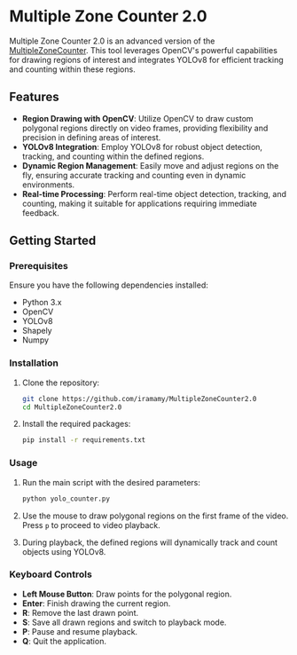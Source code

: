 # Multiple Zone Counter 2.0

Multiple Zone Counter 2.0 is an advanced version of the [MultipleZoneCounter](https://github.com/iramamy/MultipleZoneCounter). This tool leverages OpenCV's powerful capabilities for drawing regions of interest and integrates YOLOv8 for efficient tracking and counting within these regions.

## Features

- **Region Drawing with OpenCV**: Utilize OpenCV to draw custom polygonal regions directly on video frames, providing flexibility and precision in defining areas of interest.
- **YOLOv8 Integration**: Employ YOLOv8 for robust object detection, tracking, and counting within the defined regions.
- **Dynamic Region Management**: Easily move and adjust regions on the fly, ensuring accurate tracking and counting even in dynamic environments.
- **Real-time Processing**: Perform real-time object detection, tracking, and counting, making it suitable for applications requiring immediate feedback.

## Getting Started

### Prerequisites

Ensure you have the following dependencies installed:

- Python 3.x
- OpenCV
- YOLOv8
- Shapely
- Numpy

### Installation

1. Clone the repository:

    ```bash
    git clone https://github.com/iramamy/MultipleZoneCounter2.0
    cd MultipleZoneCounter2.0
    ```
2. Install the required packages:

    ```bash
    pip install -r requirements.txt
    ```
    
### Usage
1. Run the main script with the desired parameters:

    ```bash
    python yolo_counter.py
    ```

2. Use the mouse to draw polygonal regions on the first frame of the video. Press `p` to proceed to video playback.

3. During playback, the defined regions will dynamically track and count objects using YOLOv8.

### Keyboard Controls

- **Left Mouse Button**: Draw points for the polygonal region.
- **Enter**: Finish drawing the current region.
- **R**: Remove the last drawn point.
- **S**: Save all drawn regions and switch to playback mode.
- **P**: Pause and resume playback.
- **Q**: Quit the application.


